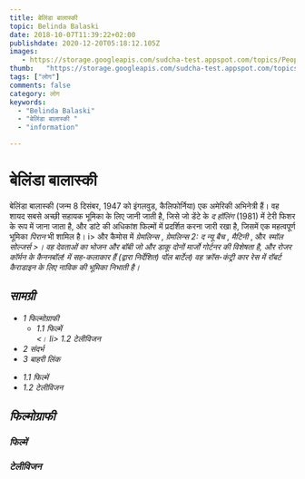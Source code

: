 ```yaml
---
title: बेलिंडा बालास्की 
topic: Belinda Balaski
date: 2018-10-07T11:39:22+02:00
publishdate: 2020-12-20T05:18:12.105Z
images: 
   - https://storage.googleapis.com/sudcha-test.appspot.com/topics/People/belinda_balaski/1.jpeg
thumb:   "https://storage.googleapis.com/sudcha-test.appspot.com/topics/People/belinda_balaski/thumb.jpeg"
tags: ["लोग"]
comments: false
category: लोग
keywords: 
  - "Belinda Balaski"
  - "बेलिंडा बालास्की "
  - "information"

---
```

<h1> बेलिंडा बालास्की </h1> <p> बेलिंडा बालास्की (जन्म 8 दिसंबर, 1947 को इंगलवुड, कैलिफोर्निया) एक अमेरिकी अभिनेत्री हैं। वह शायद सबसे अच्छी सहायक भूमिका के लिए जानी जाती है, जिसे जो डेंटे के <i> द हॉलिंग </i> (1981) में टेरी फिशर के रूप में जाना जाता है, और डांटे की अधिकांश फिल्मों में प्रदर्शित करना जारी रखा है, जिसमें एक महत्वपूर्ण भूमिका <i> पिरान </i> भी शामिल है। i> और कैमोस में <i> ग्रेमलिन्स </i>, <i> ग्रेमलिन्स 2: द न्यू बैच </i>, <i> मैटिनी </i>, और <i> स्मॉल सोल्जर्स </>>। वह <i> देवताओं का भोजन </i> और <i> बॉबी जो और डाकू </i> दोनों मार्जो गोर्टनर की विशेषता है, और रोजर कॉर्मन के <i> कैननबॉल! </I> में सह-कलाकार हैं (द्वारा निर्देशित) पॉल बार्टेल) वह क्रॉस-कंट्री कार रेस में रॉबर्ट कैराडाइन के लिए नाविक की भूमिका निभाती है। </p> <h2> सामग्री </h2> <ul> <li> 1 फिल्मोग्राफी <ul> <li> 1.1 फिल्में </li> <। li> 1.2 टेलीविजन </li> </ul> </li> <li> 2 संदर्भ </li> <li> 3 बाहरी लिंक </li> </ul> <ul> <li> 1.1 फिल्में </li > <li> 1.2 टेलीविजन </li> </ul> <h2> फिल्मोग्राफी </h2> <h3> फिल्में </h3> <h3> टेलीविजन </h3> 
